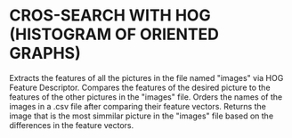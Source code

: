 # CROS-SEARCH WITH HOG (HISTOGRAM OF ORIENTED GRAPHS)
Extracts the features of all the pictures in the file named "images" via HOG Feature Descriptor. Compares the features of the desired picture to the features of the other pictures in the "images" file. Orders the names of the images in a .csv file after comparing their feature vectors. Returns the image that is the most simmilar picture in the "images" file based on the differences in the feature vectors.
